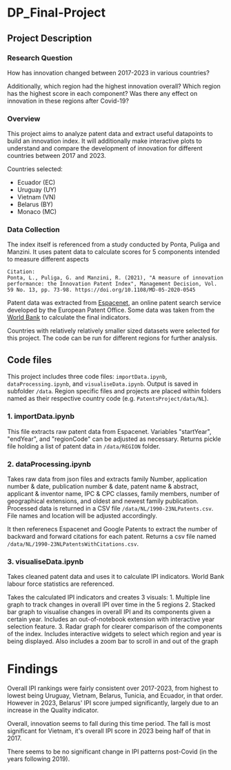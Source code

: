 # DP_Final-Project

## Project Description

### Research Question
How has innovation changed between 2017-2023 in various countries?

Additionally, which region had the highest innovation overall? Which region has the highest score in each component? Was there any effect on innovation in these regions after Covid-19? 

### Overview
This project aims to analyze patent data and extract useful datapoints to build an innovation index. It will additionally make interactive plots to understand and compare the development of innovation for different countries between 2017 and 2023.

Countries selected: 
 - Ecuador (EC)
 - Uruguay (UY)
 - Vietnam (VN)
 - Belarus (BY)
 - Monaco (MC)

### Data Collection

The index itself is referenced from a study conducted by Ponta, Puliga and Manzini. It uses patent data to calculate scores for 5 components intended to measure different aspects 

    Citation: 
    Ponta, L., Puliga, G. and Manzini, R. (2021), "A measure of innovation performance: the Innovation Patent Index", Management Decision, Vol. 59 No. 13, pp. 73-98. https://doi.org/10.1108/MD-05-2020-0545

Patent data was extracted from [Espacenet](https://worldwide.espacenet.com/), an online patent search service developed by the European Patent Office. Some data was taken from the [World Bank](https://data.worldbank.org/indicator/SL.TLF.TOTL.IN) to calculate the final indicators. 

Countries with relatively relatively smaller sized datasets were selected for this project. The code can be run for different regions for further analysis.


## Code files
This project includes three code files: `importData.ipynb`, `dataProcessing.ipynb`, and `visualiseData.ipynb`. Output is saved in subfolder `/data`. Region specific files and projects are placed within folders named as their respective country code (e.g. `PatentsProject/data/NL`).

### 1. importData.ipynb

This file extracts raw patent data from Espacenet. Variables "startYear", "endYear", and "regionCode" can be adjusted as necessary. Returns pickle file holding a list of patent data in `/data/REGION` folder.


### 2. dataProcessing.ipynb

Takes raw data from json files and extracts family Number, application number & date, publication number & date, patent name & abstract, applicant & inventor name, IPC & CPC classes, family members, number of geographical extensions, and oldest and newest family publication. Processed data is returned in a CSV file `/data/NL/1990-23NLPatents.csv`. File names and location will be adjusted accordingly. 

It then referenecs Espacenet and Google Patents to extract the number of backward and forward citations for each patent. Returns a csv file named `/data/NL/1990-23NLPatentsWithCitations.csv`.

### 3. visualiseData.ipynb

Takes cleaned patent data and uses it to calculate IPI indicators. World Bank labour force statistics are referenced. 

Takes the calculated IPI indicators and creates 3 visuals:
    1. Multiple line graph to track changes in overall IPI over time in the 5 regions
    2. Stacked bar graph to visualise changes in overall IPI and its components given a certain year. Includes an out-of-notebook extension with interactive year selection feature. 
    3. Radar graph for clearer comparison of the components of the index. Includes interactive widgets to select which region and year is being displayed. Also includes a zoom bar to scroll in and out of the graph

# Findings

Overall IPI rankings were fairly consistent over 2017-2023, from highest to lowest being Uruguay, Vietnam, Belarus, Tunicia, and Ecuador, in that order. However in 2023, Belarus' IPI score jumped significantly, largely due to an increase in the Quality indicator. 

Overall, innovation seems to fall during this time period. The fall is most significant for Vietnam, it's overall IPI score in 2023 being half of that in 2017. 

There seems to be no significant change in IPI patterns post-Covid (in the years following 2019). 